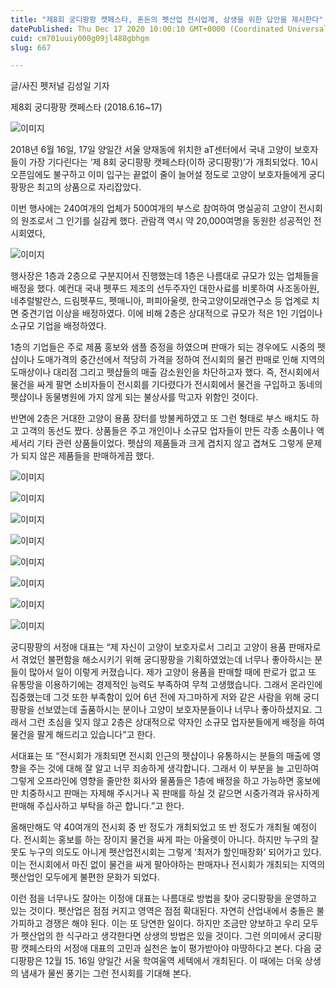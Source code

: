 ```yaml
---
title: "제8회 궁디팡팡 캣페스타, 혼돈의 펫산업 전시업계, 상생을 위한 답안을 제시한다"
datePublished: Thu Dec 17 2020 10:00:10 GMT+0000 (Coordinated Universal Time)
cuid: cm701uuiy000g09jl488gbhgm
slug: 667

---
```



글/사진 펫저널 김성일 기자

제8회 궁디팡팡 캣페스타 (2018.6.16~17)

![이미지](https://cdn.hashnode.com/res/hashnode/image/upload/v1739252184037/c45c2617-78e1-4ea0-9a2d-180afb027451.jpeg)

2018년 6월 16일, 17일 양일간 서울 양재동에 위치한 aT센터에서 국내 고양이 보호자들이 가장 기다린다는 ‘제 8회 궁디팡팡 캣페스타(이하 궁디팡팡)’가 개최되었다. 10시 오픈임에도 불구하고 이미 입구는 끝없이 줄이 늘어설 정도로 고양이 보호자들에게 궁디팡팡은 최고의 상품으로 자리잡았다.

이번 행사에는 240여개의 업체가 500여개의 부스로 참여하여 명실공히 고양이 전시회의 원조로서 그 인기를 실감케 했다. 관람객 역시 약 20,000여명을 동원한 성공적인 전시회였다,

![이미지](https://cdn.hashnode.com/res/hashnode/image/upload/v1739252186411/38fe4593-380c-41af-8698-12a1a37db7d5.jpeg)

행사장은 1층과 2층으로 구분지어서 진행했는데 1층은 나름대로 규모가 있는 업체들을 배정을 했다. 예컨대 국내 펫푸드 제조의 선두주자인 대한사료를 비롯하여 사조동아원, 네추럴발란스, 드림펫푸드, 펫매니아, 퍼피아울렛, 한국고양이모래연구소 등 업계로 치면 중견기업 이상을 배정하였다. 이에 비해 2층은 상대적으로 규모가 적은 1인 기업이나 소규모 기업을 배정하였다.

1층의 기업들은 주로 제품 홍보와 샘플 증정을 하였으며 판매가 되는 경우에도 시중의 펫샵이나 도매가격의 중간선에서 적당히 가격을 정하여 전시회의 물건 판매로 인해 지역의 도매상이나 대리점 그리고 펫샵들의 매출 감소원인을 차단하고자 했다. 즉, 전시회에서 물건을 싸게 팔면 소비자들이 전시회를 기다렸다가 전시회에서 물건을 구입하고 동네의 펫샵이나 동물병원에 가지 않게 되는 불상사를 막고자 위함인 것이다.

반면에 2층은 거대한 고양이 용품 장터를 방불케하였고 또 그런 형태로 부스 배치도 하고 고객의 동선도 짰다. 상품들은 주고 개인이나 소규모 업자들이 만든 각종 소품이나 액세서리 기타 관련 상품들이었다. 펫샵의 제품들과 크게 겹치지 않고 겹쳐도 그렇게 문제가 되지 않은 제품들을 판매하게끔 했다.

![이미지](https://cdn.hashnode.com/res/hashnode/image/upload/v1739252188922/94ebd609-020f-4b3e-9f4a-3a8cb8ba703d.jpeg)

![이미지](https://cdn.hashnode.com/res/hashnode/image/upload/v1739252191409/b14f4d79-ab05-42a1-87e8-878daa854f77.jpeg)

![이미지](https://cdn.hashnode.com/res/hashnode/image/upload/v1739252193465/0bf2e3c2-7d3c-4072-94ff-2e9a47bceba1.jpeg)

![이미지](https://cdn.hashnode.com/res/hashnode/image/upload/v1739252195553/77cf50ab-6722-49e7-b039-a718cb669d4e.jpeg)

![이미지](https://cdn.hashnode.com/res/hashnode/image/upload/v1739252197624/6914f608-332a-45b9-b85d-fe609b2dbafd.jpeg)

![이미지](https://cdn.hashnode.com/res/hashnode/image/upload/v1739252199741/2785bed2-5ec1-4fb6-8869-75a4f237cd4c.jpeg)

![이미지](https://cdn.hashnode.com/res/hashnode/image/upload/v1739252201724/215bb512-17e6-4791-82d6-77a859100901.jpeg)

![이미지](https://cdn.hashnode.com/res/hashnode/image/upload/v1739252203771/e2d62357-94df-42b0-bad6-75e6e1a166c8.jpeg)

궁디팡팡의 서정애 대표는 “제 자신이 고양이 보호자로서 그리고 고양이 용품 판매자로서 겪었던 불편함을 해소시키기 위해 궁디팡팡을 기획하였었는데 너무나 좋아하시는 분들이 많아서 일이 이렇게 커졌습니다. 제가 고양이 용품을 판매할 때에 판로가 없고 또 유통망을 이용하기에는 경제적인 능력도 부족하여 무척 고생했습니다. 그래서 온라인에 집중했는데 그것 또한 부족함이 있어 6년 전에 자그마하게 저와 같은 사람을 위해 궁디팡팡을 선보였는데 출품하시는 분이나 고양이 보호자분들이나 너무나 좋아하셨지요. 그래서 그런 초심을 잊지 않고 2층은 상대적으로 약자인 소규모 업자분들에게 배정을 하여 물건을 팔게 해드리고 있습니다”고 한다.

서대표는 또 “전시회가 개최되면 전시회 인근의 펫샵이나 유통하시는 분들의 매출에 영향을 주는 것에 대해 잘 알고 너무 죄송하게 생각합니다. 그래서 이 부분을 늘 고민하여 그렇게 오프라인에 영향을 줄만한 회사와 물품들은 1층에 배정을 하고 가능하면 홍보에만 치중하시고 판매는 자제해 주시거나 꼭 판매를 하실 것 같으면 시중가격과 유사하게 판매해 주십사하고 부탁을 하곤 합니다.”고 한다.

올해만해도 약 40여개의 전시회 중 반 정도가 개최되었고 또 반 정도가 개최될 예정이다. 전시회는 홍보를 하는 장이지 물건을 싸게 파는 아울렛이 아니다. 하지만 누구의 잘못도 누구의 의도도 아니게 펫산업전시회는 그렇게 ‘최저가 할인매장화’ 되어가고 있다. 이는 전시회에서 마진 없이 물건을 싸게 팔아야하는 판매자나 전시회가 개최되는 지역의 펫산업인 모두에게 불편한 문화가 되었다.

이런 점을 너무나도 잘아는 이정애 대표는 나름대로 방법을 찾아 궁디팡팡을 운영하고 있는 것이다. 펫산업은 점점 커지고 영역은 점점 확대된다. 자연히 산업내에서 충돌은 불가피하고 경쟁은 해야 된다. 이는 또 당연한 일이다. 하지만 조금만 양보하고 우리 모두가 펫산업의 한 식구라고 생각한다면 상생의 방법은 있을 것이다. 그런 의미에서 궁디팡팡 캣페스타의 서정애 대표의 고민과 실천은 높이 평가받아야 마땅하다고 본다. 다음 궁디팡팡은 12월 15. 16일 양일간 서울 학여울역 세텍에서 개최된다. 이 때에는 더욱 상생의 냄새가 물씬 풍기는 그런 전시회를 기대해 본다.